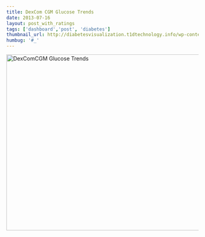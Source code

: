 ```yaml
---
title: DexCom CGM Glucose Trends
date: 2013-07-16
layout: post_with_ratings
tags: ['dashboard','post', 'diabetes']
thumbnail_url: http://diabetesvisualization.t1dtechnology.info/wp-content/uploads/2013/07/DexComCGM-Glucose-Trends-314x224.png
humbug: '#_'
---
```


<a href="http://diabetesvisualization.t1dtechnology.info/wp-content/uploads/2013/07/DexComCGM-Glucose-Trends.png"><img src="http://diabetesvisualization.t1dtechnology.info/wp-content/uploads/2013/07/DexComCGM-Glucose-Trends.png" alt="DexComCGM Glucose Trends" width="1060" height="461" class="alignnone size-full wp-image-89" scale="0"></a>  
